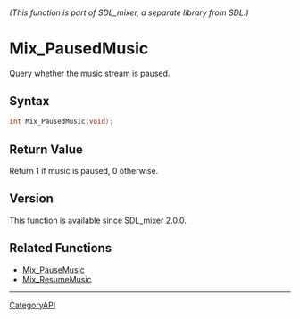 ###### (This function is part of SDL_mixer, a separate library from SDL.)
# Mix_PausedMusic

Query whether the music stream is paused.

## Syntax

```c
int Mix_PausedMusic(void);

```

## Return Value

Return 1 if music is paused, 0 otherwise.

## Version

This function is available since SDL_mixer 2.0.0.

## Related Functions

* [Mix_PauseMusic](Mix_PauseMusic.md)
* [Mix_ResumeMusic](Mix_ResumeMusic.md)

----
[CategoryAPI](CategoryAPI.md)
